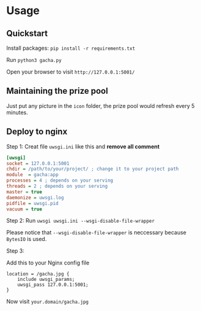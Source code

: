 # Usage

## Quickstart

Install packages: `pip install -r requirements.txt`

Run `python3 gacha.py`

Open your browser to visit `http://127.0.0.1:5001/`

## Maintaining the prize pool

Just put any picture in the `icon` folder, the prize pool would refresh every 5 minutes.

## Deploy to nginx

Step 1: Creat file `uwsgi.ini` like this and **remove all comment**

```ini
[uwsgi]
socket = 127.0.0.1:5001
chdir = /path/to/your/project/ ; change it to your project path
module  = gacha:app
processes = 4 ; depends on your serving
threads = 2 ; depends on your serving
master = true
daemonize = uwsgi.log
pidfile = uwsgi.pid
vacuum = true
```

Step 2: Run `uwsgi uwsgi.ini --wsgi-disable-file-wrapper`

Please notice that `--wsgi-disable-file-wrapper` is neccessary because
`BytesIO` is used.

Step 3:

Add this to your Nginx config file

```nginx
location = /gacha.jpg {
    include uwsgi_params;
    uwsgi_pass 127.0.0.1:5001;
}
```

Now visit `your.domain/gacha.jpg`
